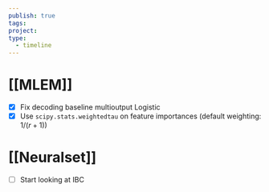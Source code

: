 ```yaml
---
publish: true
tags: 
project: 
type:
  - timeline
---
```

# [[MLEM]]
- [x] Fix decoding baseline multioutput Logistic
- [x] Use `scipy.stats.weightedtau` on feature importances (default weighting: $1/(r+1)$)
# [[Neuralset]]
- [ ] Start looking at IBC